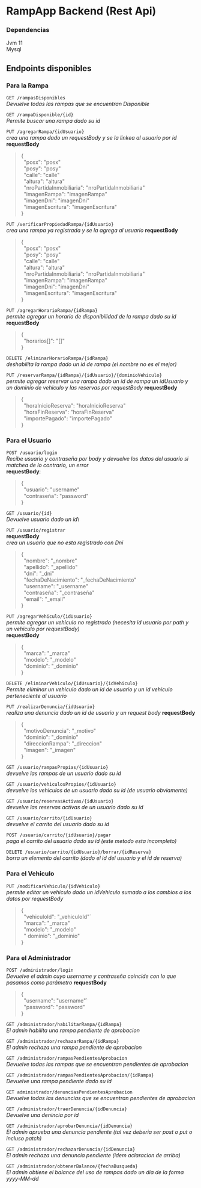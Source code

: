 # RampApp Backend (Rest Api)

### Dependencias
Jvm 11 \
Mysql

## Endpoints disponibles

### Para la Rampa

`GET /rampasDisponibles`\
*Devuelve todas las rampas que se encuentran Disponible*

`GET /rampaDisponible/{id}`\
*Permite buscar una rampa dado su id*

`PUT /agregarRampa/{idUsuario}`\
*crea una rampa dado un requestBody y se la linkea al usuario por id*
**requestBody**
>{\
&ensp;"posx": "posx"\
&ensp;"posy": "posy"\
&ensp;"calle": "calle"\
&ensp;"altura": "altura"\
&ensp;"nroPartidaInmobiliaria": "nroPartidaInmobiliaria"\
&ensp;"imagenRampa": "imagenRampa"\
&ensp;"imagenDni": "imagenDni"\
&ensp;"imagenEscritura": "imagenEscritura"\
>}

`PUT /verificarPropiedadRampa/{idUsuario}`\
*crea una rampa ya registrada y se la agrega al usuario*
**requestBody**
>{\
&ensp;"posx": "posx"\
&ensp;"posy": "posy"\
&ensp;"calle": "calle"\
&ensp;"altura": "altura"\
&ensp;"nroPartidaInmobiliaria": "nroPartidaInmobiliaria"\
&ensp;"imagenRampa": "imagenRampa"\
&ensp;"imagenDni": "imagenDni"\
&ensp;"imagenEscritura": "imagenEscritura"\
>}

`PUT /agregarHorarioRampa/{idRampa}`\
*permite agregar un horario de disponibilidad de la rampa dado su id*
**requestBody**
>{\
&ensp;"horarios[]": "[]"\
>}

`DELETE /eliminarHorarioRampa/{idRampa}`\
*deshabilita la rampa dado un id de rampa (el nombre no es el mejor)*

`PUT /reservarRampa/{idRampa}/{idUsuario}/{dominioVehiculo}`\
*permite agregar reservar una rampa dado un id de rampa un idUsuario y un dominio de vehiculo y las reservas por requestBody*
**requestBody**
>{\
&ensp;"horaInicioReserva": "horaInicioReserva"\
&ensp;"horaFinReserva": "horaFinReserva"\
&ensp;"importePagado": "importePagado"\
>}

### Para el Usuario

`POST /usuario/login`\
*Recibe usuario y contraseña por body y devuelve los datos del usuario si matchea de lo contrario, un error*\
**requestBody**:
>{\
    &ensp;"usuario": "username"\
    &ensp;"contraseña": "password"\
>}

`GET /usuario/{id}`\
*Devuelve usuario dado un id*\

`PUT /usuario/registrar`\
**requestBody**\
*crea un usuario que no esta registrado con Dni*
>{\
&ensp;"nombre": "_nombre"\
&ensp;"apellido": "_apellido"\
&ensp;"dni": "_dni"\
&ensp;"fechaDeNacimiento": "_fechaDeNacimiento"\
&ensp;"username": "_username"\
&ensp;"contraseña": "_contraseña"\
&ensp;"email": "_email"\
>}

`PUT /agregarVehiculo/{idUsuario}`\
*permite agregar un vehiculo no registrado (necesita id usuario por path y un vehiculo por requestBody)*\
**requestBody**
>{\
&ensp;"marca": "_marca"\
&ensp;"modelo": "_modelo"\
&ensp;"dominio": "_dominio"\
>}

`DELETE /eliminarVehiculo/{idUsuario}/{idVehiculo}`\
*Permite eliminar un vehiculo dado un id de usuario y un id vehiculo perteneciente al usuario*

`PUT /realizarDenuncia/{idUsuario}`\
*realiza una denuncia dado un id de usuario y un request body*
**requestBody**
>{\
&ensp;"motivoDenuncia": "_motivo"\
&ensp;"dominio": "_dominio"\
&ensp;"direccionRampa": "_direccion"\
&ensp;"imagen": "_imagen"\
>}

`GET /usuario/rampasPropias/{idUsuario}`\
*devuelve las rampas de un usuario dado su id*

`GET /usuario/vehiculosPropios/{idUsuario}`\
*devuelve los vehiculos de un usuario dado su id (de usuario obviamente)*

`GET /usuario/reservasActivas/{idUsuario}`\
*devuelve las reservas activas de un usuario dado su id*

`GET /usuario/carrito/{idUsuario}`\
*devuelve el carrito del usuario dado su id*

`POST /usuario/carrito/{idUsuario}/pagar`\
*paga el carrito del usuario dado su id (este metodo esta incompleto)*

`DELETE /usuario/carrito/{idUsuario}/borrar/{idReserva}`\
*borra un elemento del carrito (dado el id del usuario y el id de reserva)*

### Para el Vehiculo
`PUT /modificarVehiculo/{idVehiculo}`\
*permite editar un vehiculo dado un idVehiculo sumado a los cambios a los datos por requestBody*
>{\
&ensp;"vehiculoId": "_vehiculoId"`\
&ensp;"marca": "_marca"\
&ensp;"modelo": "_modelo"\
&ensp;" dominio": "_dominio"\
>}

### Para el Administrador
`POST /administrador/login`\
*Devuelve el admin cuyo username y contraseña coincide con lo que pasamos como parámetro*
**requestBody**
>{\
&ensp;"username": "username"`\
&ensp;"password": "password"\
>}
>
`GET /administrador/habilitarRampa/{idRampa}`\
*El admin habilita una rampa pendiente de aprobacion*

`GET /administrador/rechazarRampa/{idRampa}`\
*El admin rechaza una rampa pendiente de aprobacion*

`GET /administrador/rampasPendientesAprobacion`\
*Devuelve todas las rampas que se encuentran pendientes de aprobacion*

`GET /administrador/rampasPendientesAprobacion/{idRampa}`\
*Devuelve una rampa pendiente dado su id*

`GET administrador/denunciasPendientesAprobacion`\
*Devuelve todas las denuncias que se encuentran pendientes de aprobacion*

`GET /administrador/traerDenuncia/{idDenuncia}`\
*Devuelve una denincia por id*

`GET /administrador/aprobarDenuncia/{idDenuncia}`\
*El admin aprueba una denuncia pendiente (tal vez deberia ser post o put o incluso patch)*

`GET /administrador/rechazarDenuncia/{idDenuncia}`\
*El admin rechaza una denuncia pendiente (idem aclaracion de arriba)*

`GET /administrador/obtenerBalance/{fechaBusqueda}`\
*El admin obtiene el balance del uso de rampas dado un dia de la forma yyyy-MM-dd*
